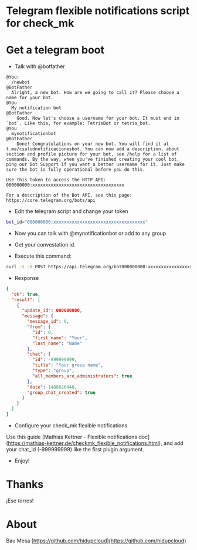 Telegram flexible notifications script for check_mk
===

Get a telegram boot
===

* Talk with @botfather

```
@You:
  /newbot
@BotFather
  Alright, a new bot. How are we going to call it? Please choose a name for your bot.
@You
  My notification bot
@BotFather
    Good. Now let's choose a username for your bot. It must end in `bot`. Like this, for example: TetrisBot or tetris_bot.
@You
  mynotificationbot
@BotFather
    Done! Congratulations on your new bot. You will find it at t.me/csaludnotificacionesbot. You can now add a description, about section and profile picture for your bot, see /help for a list of commands. By the way, when you've finished creating your cool bot, ping our Bot Support if you want a better username for it. Just make sure the bot is fully operational before you do this.

Use this token to access the HTTP API:
000000000:xxxxxxxxxxxxxxxxxxxxxxxxxxxxxxxxxxx

For a description of the Bot API, see this page: https://core.telegram.org/bots/api
```

* Edit the telegram script and change your token

```bash
bot_id="000000000:xxxxxxxxxxxxxxxxxxxxxxxxxxxxxxxxxxx"
```

* Now you can talk with @mynotificationbot or add to any group

* Get your convestation id.

* Execute this command:

```bash
curl -s -X POST https://api.telegram.org/bot000000000:xxxxxxxxxxxxxxxxxxxxxxxxxxxxxxxxxxx/getUpdates | jq .
```

* Response

```json
{
  "ok": true,
  "result": [
    {
      "update_id": 000000000,
      "message": {
        "message_id": 0,
        "from": {
          "id": 0,
          "first_name": "Your",
          "last_name": "Name"
        },
        "chat": {
          "id": -999999999,
          "title": "Your group name",
          "type": "group",
          "all_members_are_administrators": true
        },
        "date": 1488626440,
        "group_chat_created": true
      }
    }
  ]
}
```

* Configure your check_mk flexible notifications

Use this guide [Mathias Kettner - Flexible notifications doc] (https://mathias-kettner.de/checkmk_flexible_notifications.html), and add your chat_id (-999999999) like the first plugin argument.

* Enjoy!

Thanks
===

¡Ese torres!

About
===

Bau Mesa [https://github.com/hidupcloud](https://github.com/hidupcloud)
